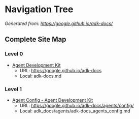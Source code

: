 # Navigation Tree

*Generated from: https://google.github.io/adk-docs/*

## Complete Site Map

### Level 0

- [Agent Development Kit](adk-docs.md)
  - URL: https://google.github.io/adk-docs
  - Local: adk-docs.md

### Level 1

- [Agent Config - Agent Development Kit](adk_docs/agents/adk-docs_agents_config.md)
  - URL: https://google.github.io/adk-docs/agents/config/
  - Local: adk_docs/agents/adk-docs_agents_config.md
